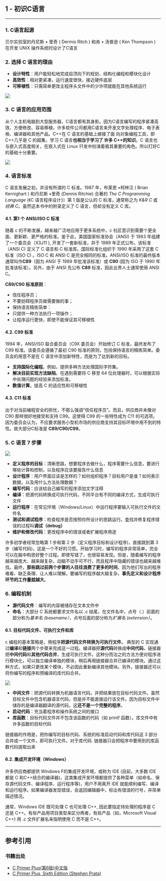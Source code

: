 ## 1 - 初识C语言

---

### 1. C语言起源

贝尔实验室的丹尼斯 • 里奇 ( Dermis Ritch ) 和肯 • 汤普逊 ( Ken Thompson ) 在开发 UNIX 操作系统时设计了C语言


### 2. 选择 C 语言的理由

- **设计特性**：用户能轻松地完成自顶向下的规划、结构化编程和模块化设计
- **高效性**：相对更紧凑，运行速度很快，接近硬件底层
- **可移植性**：只需简单更改主程序头文件中的少许项就能在其他系统运行

![](/images/C%20Primer%20Plus/Pasted%20image%2020250109121729.png)

### 3. C 语言的应用范围

从个人主机电脑到大型服务器，C语言都有其身影。因为C语言编写的程序紧凑高效、方便修改、容易移植，许多软件公司都用C语言来开发文字处理程序、电子表格、编译器和其他产品。C++在 C 语言的基础上嫁接了面 向对象编程工具，即C++几乎是 C 的超集，学习 C 语言**也相当于学习了 许多 C++的知识**。C 语言也与嵌入式高度相关，在嵌入式在 Linux 幵发中扮演着极其重要的角色。所以打好C的基础十分重要。

![](/images/C%20Primer%20Plus/Pasted%20image%2020250109122239.png)

### 4. 语言标准

C 语言发展之初，并没有所谓的 C 标准。1987 年，布莱恩 •柯林汉 ( Brian Kernighart ) 和丹尼斯 •里奇 (Dennis Ritchie) 合著的 *The C Programming Language* (《C 语言程序设计》）第 1 版是公认的 C 标准，通常称之为 *K&R C* 或 *经典 C*。虽然这本书中的附录定义了 C 语言，但却没有定义 C 库。

#### 4.1. 第1 个 ANSI/ISO C 标准

随着 c 的不断发展，越来越广泛地应用于更多系统中，c 社区意识到需要个更全面、更新颖、更严格的标准。鉴于此，美国国家标准协会（ANSI) 于 1983 年组建了一个委员会（X3J11 ), 开发了一套新标准，并于 1989 年正式公布。该标准（ANSI C) 定义了 C 语言和 C 标准库。国际标准化组织于 1990 年采用了这套 C 标准（ISO C) 。ISO C 和 ANSI C 是完全相同的标准。ANSI/ISO 标准的最终版本通常叫作**C89**（因为 ANSI 于 1989 年批准该标准）或 **C90** (因为 ISO 于 1990 年批准该标准）。另外，由于 ANSI 先公布 **C89** 标准，因此业界人士通常使用 ANSI C。

**C89/C90 标准原则**：

- 信任程序员； 
- 不要妨碍程序员做需要做的事； 
- 保持语言精练简单： 
- 只提供一种方法执行一项操作； 
- 让程序运行更快，即使不能保证其可移植性

#### 4.2. C99 标准

1994 年，ANSI/ISO 联合委员会（C9X 委员会）开始修订 C 标准，最终发布了 C99 标准。该委员会遵循了最初 C90 标准的原则，包括保持语言的精练简单。委员会的用意不是在 C 语言中添加新特性，而是为了达到新的目标。

- **支持国际化编程**。例如，提供多种方法处理国际字符集。
- **解决目前实现方法缺陷**。在遇到需要将 C 移至 64 位处理器时，可以根据实际中处理问题的经验来添加标准。
- **数值计算**。提高 C 的适应性和可移植性

#### 4.3. C11 标准

出于对当前编程安全的担忧，不那么强调“信任程序员”。而且，供应商并未像对 C90 那样很好地接受和支持 C99。这使得 C99 的一些特性成为 C11 的可选项。因为委员会认为，不应要求服务小型机市场的供应商支持其目标环境中用不到的特性。故大部分C标准是 **C89/C90/C99**。

### 5. C 语言 7 步骤

![](/images/C%20Primer%20Plus/Pasted%20image%2020250109153541.png)

- **定义程序的目标**：清晰思路，想要程序去做什么，程序需要什么信息，要进行哪些计算和控制，以及程序应该要报告什么信息
- **设计程序**：用户界面应该是怎样的？如何组织程序？目标用户是谁？如何表示数据，以及用什么方法处理数据？
- **编写代码**：应该给自己编写的程序添加文字注释
- **编译**：把源代码转换成可执行代码，不同平台有不同的编译方式，生成可执行文件
- **运行程序**：在常见环境（Windows/Linux）中运行程序要输入可执行文件的文件名
- **测试和调试程序**：检查程序是否按照你所设计的思路运行。査找并修复程序错误的过程叫**调试（debug）**
- **维护和修改代码**：更改程序中的错误或者扩展程序用途

许多初学者经常忽略第 1 步和第 2 步（定义程序目标和设计程序)，直接跳到第 3 步（编写代码)，这是一个不好的习惯。开始学习时，编写的程序非常简单，完全可以在脑中构思好整个过程。即使写错了，也很容易发现。但是，随着编写的程序越来越庞大、越来越复杂，动脑不动手可不行，而且程序中隐藏的错误也越来越难找。最终，**那些跳过前两个步骤的人往往浪费了更多的时间**，因为他们写出的程序难看、缺乏条理、让人难以理解。要编写的程序越大越复杂，**事先定义和设计程序环节的工作量就越大**。

### 6. 编程机制

- **源代码文件**：编写的内容被储存在文本文件中
- **命名**：大部分 C 系统都要求文件名以 .c 结尾，在文件名中，点号（.）前面的部分称为*基本名 (basename）*，点号后面的部分称为*扩展名 (extension）*。

#### 6.1. 目标代码文件、可执行文件和库

c 编程的基本策略是，用程序**把源代码文件转换为可执行文件**。 典型的 C 实现通过**编译**和**链接**两个步骤来完成这一过程。编译器把**源代码**转换成**中间代码**，链接器把**中间代码**和**其他代码合并**，生成可执行文件。这种分而治之的方法方便对程序进行模块化，可以独立编译单独的模块，稍后再用链接器合并已编译的模块。通过这种方式，如果只更改某个模块，不必因此重新编译其他模块。另外，链接器还可以将你编写的程序和预编译的库代码合并。

![](/images/C%20Primer%20Plus/Pasted%20image%2020250109155637.png)

- **中间文件**：把源代码转换为机器语言代码，并把结果放在目标代码文件。虽然目标文件中包含机器语言代码，但是并不能直接运行该文件。因为目标文件中储存的是编译器翻译的源代码，这**还不是一个完整的程序**。
- **启动代码**：充当着程序和操作系统之间的接口
- **库函数**：目标代码文件并不包含该函数的代码（如 printf 函数）。库文件中有许多函数的目标代码

链接器的作用是，把你编写的目标代码、系统的标准启动代码和库代码这 3 部分合并成一个文件，即可执行文件。对于库代码. 链接器只会把程序中要用到的库函数代码提取出来

#### 6.2. 集成开发环境（Windows）

许多供应商都提供 Windows F的集成开发环境，或称为 IDE (目前，大多数 IDE 都是 C 和C++结合的编译器)。这类集成开发环境都提供了各种菜单（如命名、保存源代码文件、编译程序、运行程序等)，用户不用离开 IDE 就能顺利编写、编译和运行程序。如果编译器发现错误，会返回编辑器中，标出有错误的行号，并简单描述情况。

通常，Windows IDE 既可处理 C 也可处理 C++, 因此要指定待处理的程序是 C 还是 C++。有些产品用项目类型来区分两者，有些产品（如，Microsoft Visual C++) 用 .c 文件扩展名来指明使用 C 而不是 C++。

---

## 参考引用

### 书籍出处

- [C Primer Plus(第6版)中文版](asset/C/C%20Primer%20Plus(第6版)中文版.pdf)
- [C Primer Plus, Sixth Edition (Stephen Prata)](asset/C/C%20Primer%20Plus,%20Sixth%20Edition%20(Stephen%20Prata).pdf)